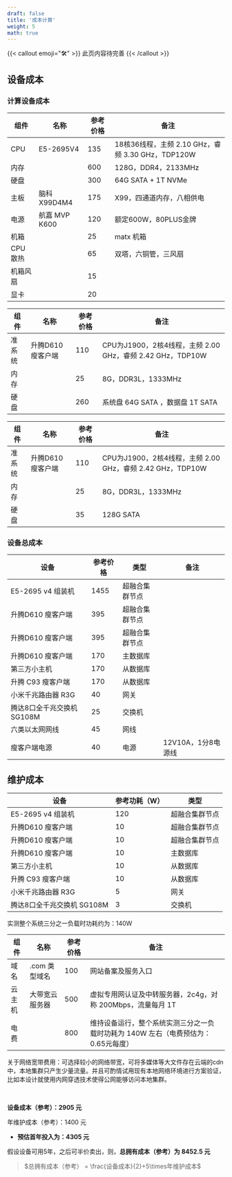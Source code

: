 ```yaml
---
draft: false
title: '成本计算'
weight: 5
math: true
---
```


{{< callout emoji="🛠" >}}
  此页内容待完善
{{< /callout >}}

## 设备成本

### 计算设备成本

|组件|名称|参考价格|备注|
| --------| -------------| --------| -------------------------------------------------|
|CPU|E5-2695V4|135|18核36线程，主频 2.10 GHz，睿频 3.30 GHz，TDP120W|
|内存||600|128G，DDR4，2133MHz|
|硬盘||300|64G SATA + 1T NVMe |
|主板|脑科 X99D4M4|175|X99，四通道内存，八相供电|
|电源|航嘉 MVP K600|120|额定600W，80PLUS金牌|
|机箱||25|matx 机箱|
|CPU散热||65|双塔，六铜管，三风扇|
|机箱风扇||15||
|显卡||20||

|组件|名称|参考价格|备注|
| ------| -----------------| --------| ----------------------------------------------------------|
|准系统|升腾D610 瘦客户端|110|CPU为J1900，2核4线程，主频 2.00 GHz，睿频 2.42 GHz，TDP10W|
|内存||25|8G，DDR3L，1333MHz|
|硬盘||260|系统盘 64G SATA ，数据盘 1T SATA|

|组件|名称|参考价格|备注|
| ------| -----------------| --------| ----------------------------------------------------------|
|准系统|升腾D610 瘦客户端|110|CPU为J1900，2核4线程，主频 2.00 GHz，睿频 2.42 GHz，TDP10W|
|内存||25|8G，DDR3L，1333MHz|
|硬盘||35|128G SATA|

### 设备总成本

|设备|参考价格|类型|备注|
| --------------------------| --------| --------------| ------------------|
|E5-2695 v4 组装机|1455|超融合集群节点||
|升腾D610 瘦客户端|395|超融合集群节点||
|升腾D610 瘦客户端|395|超融合集群节点||
|升腾D610 瘦客户端|170|主数据库||
|第三方小主机|170|从数据库||
|升腾 C93 瘦客户端|170|从数据库||
|小米千兆路由器 R3G|40|网关||
|腾达8口全千兆交换机 SG108M|25|交换机||
|六类以太网网线|45|网线||
|瘦客户端电源|40|电源|12V10A，1分8电源线|

## 维护成本

|设备|参考功耗（W）|类型|
| --------------------------| -------------| --------------|
|E5-2695 v4 组装机|120|超融合集群节点|
|升腾D610 瘦客户端|10|超融合集群节点|
|升腾D610 瘦客户端|10|超融合集群节点|
|升腾D610 瘦客户端|10|主数据库|
|第三方小主机|10|从数据库|
|升腾 C93 瘦客户端|10|从数据库|
|小米千兆路由器 R3G|5|网关|
|腾达8口全千兆交换机 SG108M|3|交换机|

实测整个系统三分之一负载时功耗约为：140W

|组件|名称|参考价格|备注|
| ------| --------------| --------| ----------------------------------------------------------------------------------|
|域名|.com 类型域名|100|网站备案及服务入口|
|云主机|大带宽云服务器|500|虚拟专用网认证及中转服务器，2c4g，对称 200Mbps，流量每月 1T|
|电费||800|维持设备运行，整个系统实测三分之一负载时功耗为 140W 左右（电费预估为：0.65元每度）|

关于网络宽带费用：可选择较小的网络带宽，可将多媒体等大文件存在云端的cdn中，本地集群只产生少量流量。并且可酌情试用现有本地网络环境进行方案验证，比如本设计就使用内网穿透技术使得公网能够访问本地集群。

‍

**设备成本（参考）：2905 元**

年维护成本（参考）：1400 元

- **预估首年投入为：4305 元**

假设设备可用5年，之后可半价卖出，则，**总拥有成本（参考）为 8452.5 元**

> $总拥有成本（参考） = \frac{设备成本}{2}+5\times年维护成本$

‍
